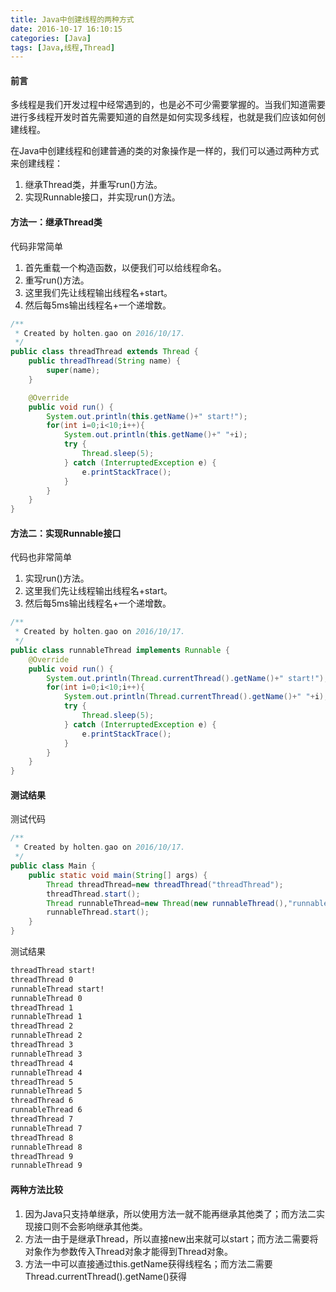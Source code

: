 ```yaml
---
title: Java中创建线程的两种方式
date: 2016-10-17 16:10:15
categories: [Java]
tags: [Java,线程,Thread]
---
```

#### 前言
多线程是我们开发过程中经常遇到的，也是必不可少需要掌握的。当我们知道需要进行多线程开发时首先需要知道的自然是如何实现多线程，也就是我们应该如何创建线程。

在Java中创建线程和创建普通的类的对象操作是一样的，我们可以通过两种方式来创建线程：
1. 继承Thread类，并重写run()方法。
2. 实现Runnable接口，并实现run()方法。
<!-- more -->
#### 方法一：继承Thread类
代码非常简单
1. 首先重载一个构造函数，以便我们可以给线程命名。
2. 重写run()方法。
3. 这里我们先让线程输出线程名+start。
4. 然后每5ms输出线程名+一个递增数。

```java
/**
 * Created by holten.gao on 2016/10/17.
 */
public class threadThread extends Thread {
    public threadThread(String name) {
        super(name);
    }

    @Override
    public void run() {
        System.out.println(this.getName()+" start!");
        for(int i=0;i<10;i++){
            System.out.println(this.getName()+" "+i);
            try {
                Thread.sleep(5);
            } catch (InterruptedException e) {
                e.printStackTrace();
            }
        }
    }
}
```

#### 方法二：实现Runnable接口
代码也非常简单
1. 实现run()方法。
2. 这里我们先让线程输出线程名+start。
3. 然后每5ms输出线程名+一个递增数。

```java
/**
 * Created by holten.gao on 2016/10/17.
 */
public class runnableThread implements Runnable {
    @Override
    public void run() {
        System.out.println(Thread.currentThread().getName()+" start!");
        for(int i=0;i<10;i++){
            System.out.println(Thread.currentThread().getName()+" "+i);
            try {
                Thread.sleep(5);
            } catch (InterruptedException e) {
                e.printStackTrace();
            }
        }
    }
}
```

#### 测试结果
测试代码
```java
/**
 * Created by holten.gao on 2016/10/17.
 */
public class Main {
    public static void main(String[] args) {
        Thread threadThread=new threadThread("threadThread");
        threadThread.start();
        Thread runnableThread=new Thread(new runnableThread(),"runnableThread");
        runnableThread.start();
    }
}
```


测试结果
```bash
threadThread start!
threadThread 0
runnableThread start!
runnableThread 0
threadThread 1
runnableThread 1
threadThread 2
runnableThread 2
threadThread 3
runnableThread 3
threadThread 4
runnableThread 4
threadThread 5
runnableThread 5
threadThread 6
runnableThread 6
threadThread 7
runnableThread 7
threadThread 8
runnableThread 8
threadThread 9
runnableThread 9
```

#### 两种方法比较
1. 因为Java只支持单继承，所以使用方法一就不能再继承其他类了；而方法二实现接口则不会影响继承其他类。
2. 方法一由于是继承Thread，所以直接new出来就可以start；而方法二需要将对象作为参数传入Thread对象才能得到Thread对象。
3. 方法一中可以直接通过this.getName获得线程名；而方法二需要Thread.currentThread().getName()获得